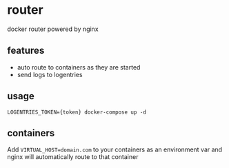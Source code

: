 # router
docker router powered by nginx

## features
* auto route to containers as they are started
* send logs to logentries

## usage

`LOGENTRIES_TOKEN={token} docker-compose up -d`

## containers

Add `VIRTUAL_HOST=domain.com` to your containers as an environment var and nginx will automatically route to that container
